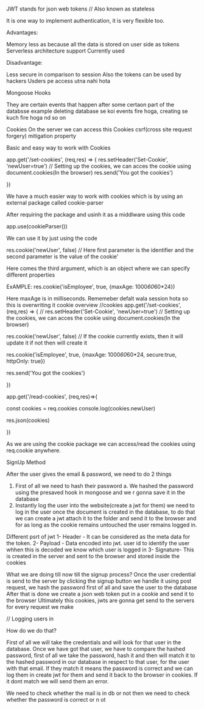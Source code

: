 JWT stands for json web tokens // Also known as stateless

It is one way to implement authentication, it is very flexible too.

Advantages: 

Memory  less as because all the data is stored on user side as tokens
Serverless architecture support
Currently used

Disadvantage:

Less secure in comparison to session 
Also the tokens can be used by hackers
Usders pe access utna nahi hota


Mongoose Hooks

They are certain events that happen after some certaon part of the databsse
example deleting database se koi events fire hoga, creating se kuch fire hoga nd so on


Cookies
On the server we can access this Cookies
 csrf(cross site request forgery) mitigation property

Basic and easy way to work with Cookies


app.get('/set-cookies', (req,res) => {
  res.setHeader('Set-Cookie', 'newUser=true') // Setting up the cookies, we can acces the cookie using document.cookies(In the browser)
  res.send('You got the cookies')


})


We have a much easier way to work with cookies which is by using an external package called cookie-parser

After requiring the package and usinh it as a middlware using this code 

app.use(cookieParser())

We can use it by just using the code

res.cookie('newUser', false) // Here first parameter is the identifier and the second parameter is the value of the cookie'


Here comes the third argument, which is an object where we can specify different properties

ExAMPLE:   res.cookie('isEmployee', true, {maxAge: 1000*60*60*24}) 

Here maxAge is in milliseconds.
Rememeber defalt wala session hota so this is overwriting it
cookie overview
//cookies
app.get('/set-cookies', (req,res) => {
  // res.setHeader('Set-Cookie', 'newUser=true') // Setting up the cookies, we can acces the cookie using document.cookies(In the browser)
  
  res.cookie('newUser', false) // If the cookie currently exists, then it will update it if not then will create it
  
  res.cookie('isEmployee', true, {maxAge: 1000*60*60*24, secure:true, httpOnly: true}) 

  res.send('You got the cookies')


}) 

app.get('/read-cookies', (req,res)=>{

 const cookies = req.cookies
 console.log(cookies.newUser)

 res.json(cookies)

})

As we are using the cookie package we can access/read the cookies using req.cookie anywhere.

SignUp Method

After the user gives the email & password, we need to do 2 things
1. First of all we need to hash their password
a. We hashed the password using the presaved hook in mongoose and we r gonna save it in the database
2. Instantly log the user into the website(create a jwt for them)
we need to log in the user once the document is created in the database, to do that we can create a jwt attach it to the folder and send it to the browser 
and for as long as the cookie remains untouched the user remains logged in.

Different psrt of jwt
1- Header - It can be considered as the meta data for the token.
2- Payload - Data encoded into jwt. user id to identify the user whhen this is decoded we know which user is logged in
3- Signature-
This is created in the server and sent to the browser and stored inside the cookies 

What we are doing till now till the signup process?
Once the user credential is send to the server by clicking the signup button we handle it using post request, we hash the password first of all and save the user to the database
After that is done we create a json web token put in a cookie and send it to the browser
Ultimately this cookies, jwts are gonna get send to the servers for every request we make 


// Logging users in

How do we do that?

First of all we will take the credentials and will look for that user in the database.
Once we have got that user, we have to compare the hashed password, first of all we take the password, hash it and then will match it to the hashed password in our database in respect to that user, for the user with that email. If they match it means the password is correct and we can log them in create jwt for them and send it back to the browser in cookies. If it dont match we will send them an error.

We need to check whether the mail is in db or not then we need to check whether the password is correct or n
ot